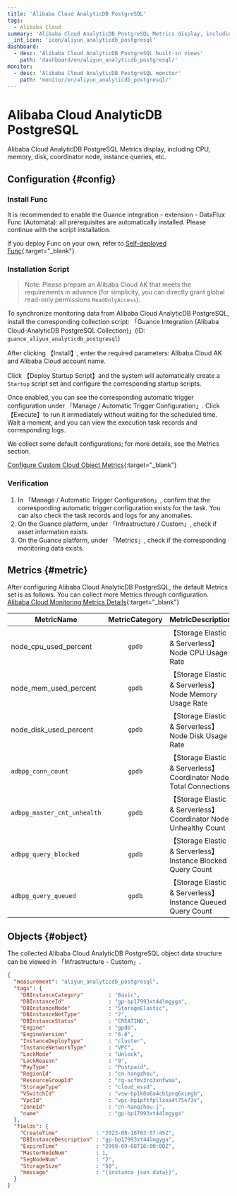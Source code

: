 ```yaml
---
title: 'Alibaba Cloud AnalyticDB PostgreSQL'
tags: 
  - Alibaba Cloud
summary: 'Alibaba Cloud AnalyticDB PostgreSQL Metrics display, including CPU, memory, disk, coordinator node, instance queries, etc.'
__int_icon: 'icon/aliyun_analyticdb_postgresql'
dashboard:
  - desc: 'Alibaba Cloud AnalyticDB PostgreSQL built-in views'
    path: 'dashboard/en/aliyun_analyticdb_postgresql/'
monitor:
  - desc: 'Alibaba Cloud AnalyticDB PostgreSQL monitor'
    path: 'monitor/en/aliyun_analyticdb_postgresql/'
---
```


<!-- markdownlint-disable MD025 -->
# Alibaba Cloud AnalyticDB PostgreSQL
<!-- markdownlint-enable -->


Alibaba Cloud AnalyticDB PostgreSQL Metrics display, including CPU, memory, disk, coordinator node, instance queries, etc.

## Configuration {#config}

### Install Func

It is recommended to enable the Guance integration - extension - DataFlux Func (Automata): all prerequisites are automatically installed. Please continue with the script installation.

If you deploy Func on your own, refer to [Self-deployed Func](https://func.guance.com/doc/script-market-guance-integration/){:target="_blank"}

### Installation Script

> Note: Please prepare an Alibaba Cloud AK that meets the requirements in advance (for simplicity, you can directly grant global read-only permissions `ReadOnlyAccess`).

To synchronize monitoring data from Alibaba Cloud AnalyticDB PostgreSQL, install the corresponding collection script: 「Guance Integration (Alibaba Cloud-AnalyticDB PostgreSQL Collection)」(ID: `guance_aliyun_analyticdb_postgresql`)

After clicking 【Install】, enter the required parameters: Alibaba Cloud AK and Alibaba Cloud account name.

Click 【Deploy Startup Script】and the system will automatically create a `Startup` script set and configure the corresponding startup scripts.

Once enabled, you can see the corresponding automatic trigger configuration under 「Manage / Automatic Trigger Configuration」. Click 【Execute】to run it immediately without waiting for the scheduled time. Wait a moment, and you can view the execution task records and corresponding logs.

We collect some default configurations; for more details, see the Metrics section.

[Configure Custom Cloud Object Metrics](https://func.guance.com/doc/script-market-guance-aliyun-analyticdb-postgresql/){:target="_blank"}


### Verification

1. In 「Manage / Automatic Trigger Configuration」, confirm that the corresponding automatic trigger configuration exists for the task. You can also check the task records and logs for any anomalies.
2. On the Guance platform, under 「Infrastructure / Custom」, check if asset information exists.
3. On the Guance platform, under 「Metrics」, check if the corresponding monitoring data exists.

## Metrics {#metric}
After configuring Alibaba Cloud AnalyticDB PostgreSQL, the default Metrics set is as follows. You can collect more Metrics through configuration. [Alibaba Cloud Monitoring Metrics Details](https://cms.console.aliyun.com/metric-meta/acs_hybriddb/gpdb?spm=a2c4g.11186623.0.0.5da976abPs9zNS){:target="_blank"}

| MetricName                   |         MetricCategory         | MetricDescription                          | Dimensions                                    | Statistics              | Unit  | MinPeriods |
| ---- | :----: | ---- | ---- | ---- | ---- | ---- |
| node_cpu_used_percent        |              `gpdb`              | 【Storage Elastic & Serverless】Node CPU Usage Rate | userId,instanceId,instance_component,hostname | Average,Maximum,Minimum | %     | 60 s       |
| node_mem_used_percent        |              `gpdb`              | 【Storage Elastic & Serverless】Node Memory Usage Rate | userId,instanceId,instance_component,hostname | Average,Maximum,Minimum | %     | 60 s    |
| node_disk_used_percent       |              `gpdb`              | 【Storage Elastic & Serverless】Node Disk Usage Rate | userId,instanceId,instance_component,hostname | Average,Maximum,Minimum | %     | 60 s        |
| `adbpg_conn_count`             |              `gpdb`              | 【Storage Elastic & Serverless】Coordinator Node Total Connections | userId,instanceId,instance_component,hostname | Average,Maximum,Minimum | count | 60 s        |
| `adbpg_master_cnt_unhealth`    |              `gpdb`              | 【Storage Elastic & Serverless】Coordinator Node Unhealthy Count | userId,instanceId                             | Average,Maximum,Minimum | count | 60 s    |
| `adbpg_query_blocked`          |              `gpdb`              | 【Storage Elastic & Serverless】Instance Blocked Query Count | userId,instanceId                             | Average,Maximum,Minimum | count | 60 s    |
| `adbpg_query_queued`           |              `gpdb`              | 【Storage Elastic & Serverless】Instance Queued Query Count | userId,instanceId                             | Average,Maximum,Minimum | count | 60 s    |



## Objects {#object}

The collected Alibaba Cloud AnalyticDB PostgreSQL object data structure can be viewed in 「Infrastructure - Custom」.

```json
{
  "measurement": "aliyun_analyticdb_postgresql",
  "tags": {
    "DBInstanceCategory"        : "Basic",
    "DBInstanceId"              : "gp-bp17993xt44lmgyga",
    "DBInstanceMode"            : "StorageElastic",
    "DBInstanceNetType"         : "2",
    "DBInstanceStatus"          : "CREATING",
    "Engine"                    : "gpdb",
    "EngineVersion"             : "6.0",
    "InstanceDeployType"        : "cluster",
    "InstanceNetworkType"       : "VPC",
    "LockMode"                  : "Unlock",
    "LockReason"                : "0",
    "PayType"                   : "Postpaid",
    "RegionId"                  : "cn-hangzhou",
    "ResourceGroupId"           : "rg-acfmv3ro3xnfwaa",
    "StorageType"               : "cloud_essd",
    "VSwitchId"                 : "vsw-bp1k8o6a4cb1pnq6ximgb",
    "VpcId"                     : "vpc-bp1pftfpllxna4t75e73v",
    "ZoneId"                    : "cn-hangzhou-j",
    "name"                      : "gp-bp17993xt44lmgyga"
  },
  "fields": {
    "CreateTime"            : "2023-08-16T03:07:45Z",
    "DBInstanceDescription" : "gp-bp17993xt44lmgyga",
    "ExpireTime"            : "2999-09-08T16:00:00Z",
    "MasterNodeNum"         : 1,
    "SegNodeNum"            : "2",
    "StorageSize"           : "50",
    "message"               : "{instance json data}}",
  }
}

```